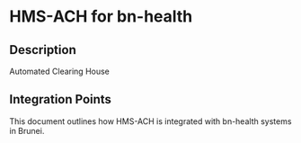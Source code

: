 # HMS-ACH for bn-health

## Description

Automated Clearing House

## Integration Points

This document outlines how HMS-ACH is integrated with bn-health systems in Brunei.

